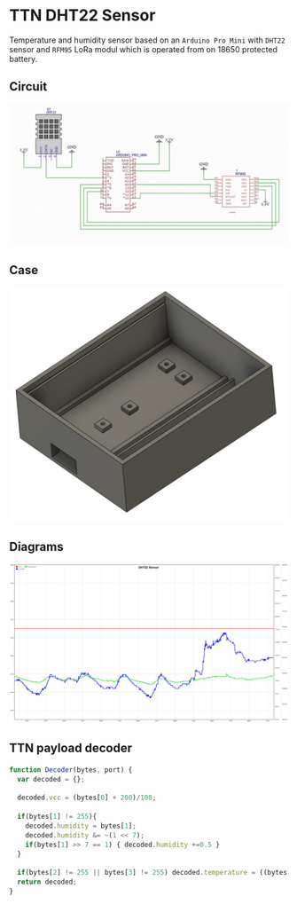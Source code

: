 # TTN DHT22 Sensor

Temperature and humidity sensor based on an `Arduino Pro Mini` with `DHT22` sensor and `RFM95` LoRa modul which is operated from on 18650 protected battery. 

## Circuit

<img src="img/circuit.jpg">

## Case

<img src="img/case_3d.jpg">

## Diagrams 

<img src="img/value_plot.jpg">

## TTN payload decoder

```javascript
function Decoder(bytes, port) {
  var decoded = {};
  
  decoded.vcc = (bytes[0] + 200)/100;
  
  if(bytes[1] != 255){
    decoded.humidity = bytes[1]; 
    decoded.humidity &= ~(1 << 7);
    if(bytes[1] >> 7 == 1) { decoded.humidity +=0.5 }
  }
  
  if(bytes[2] != 255 || bytes[3] != 255) decoded.temperature = ((bytes[2]<<24>>16 | bytes[3]) / 10);
  return decoded;
}
```

